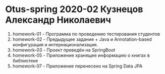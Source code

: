 # Otus-spring 2020-02 Кузнецов Александр Николаевич

1. homework-01 - Программа по проведению тестирования студентов
2. homework-02 - Предыдущее задание + Java и Annotation-based конфигурация и интернационализация.
3. homework-03 - Проект преведён на SpringBoot
5. homework-05 - Приложение хранящее информацию о книгах в библиотеке
7. homework-07 - Приложение перенесено на Spring Data JPA